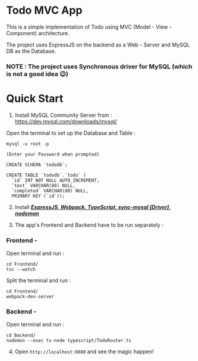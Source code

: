 # Todo MVC App

This is a simple implementation of Todo using MVC (Model - View - Component) architecture.

The project uses ExpressJS on the backend as a Web - Server and MySQL DB as the Database.

### <b> NOTE : The project uses Synchronous driver for MySQL (which is not a good idea 😉)</b>


# Quick Start

1) Install MySQL Community Server from : https://dev.mysql.com/downloads/mysql/

Open the terminal to set up the Database and Table : 

```
mysql -u root -p

(Enter your Password when prompted)

CREATE SCHEMA `tododb`;

CREATE TABLE `tododb`.`todo` (
  `id` INT NOT NULL AUTO_INCREMENT,
  `text` VARCHAR(80) NULL,
  `completed` VARCHAR(80) NULL,
  PRIMARY KEY (`id`));

```

2) Install *<u><b>ExpressJS, Webpack, TypeScript, sync-mysql (Driver), nodemon</u></b>*

3) The app's Frontend and Backend have to be run separately : 

### <b> Frontend - </b>


Open terminal and run : 

```
cd Frontend/
tsc --watch
```

Split the terminal and run : 

```
cd Frontend/
webpack-dev-server
```

### <b> Backend - </b>

Open terminal and run : 
```
cd Backend/
nodemon --exec ts-node typescript/TodoRouter.ts
```

4) Open `http://localhost:8080` and see the magic happen!


